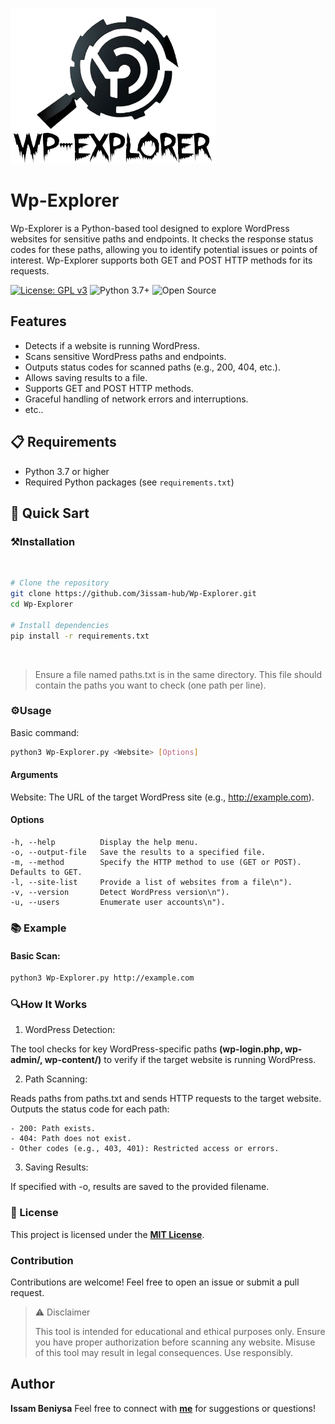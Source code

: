 ![Wp-Explorer-logo](/assets/logo.png)
# **Wp-Explorer**

<p>
  Wp-Explorer is a Python-based tool designed to explore WordPress websites for sensitive paths and endpoints. It checks the response status codes for
  these paths, allowing you to identify potential issues or points of interest. Wp-Explorer supports both GET and POST HTTP methods for its requests.
</p>

[![License: GPL v3](https://img.shields.io/badge/License-GPLv3-blue.svg)](https://www.gnu.org/licenses/gpl-3.0)
![Python 3.7+](https://img.shields.io/badge/python-3.7+-blue.svg)
![Open Source](https://img.shields.io/badge/Open%20Source-%E2%9D%A4-red)

## Features

- Detects if a website is running WordPress.
- Scans sensitive WordPress paths and endpoints.
- Outputs status codes for scanned paths (e.g., 200, 404, etc.).
- Allows saving results to a file.
- Supports GET and POST HTTP methods.
- Graceful handling of network errors and interruptions.
- etc..

## 📋 Requirements

- Python 3.7 or higher
- Required Python packages (see `requirements.txt`)

## 🚀 Quick Sart

### ⚒️Installation

<br>

```bash
# Clone the repository
git clone https://github.com/3issam-hub/Wp-Explorer.git
cd Wp-Explorer

# Install dependencies
pip install -r requirements.txt
```

<br>

> Ensure a file named paths.txt is in the same directory. This file should contain the paths you want to check (one path per line).


 

### ⚙️Usage

Basic command:
```bash
python3 Wp-Explorer.py <Website> [Options]
```

#### Arguments

Website: The URL of the target WordPress site (e.g., http://example.com).


#### Options
```
-h, --help          Display the help menu. 
-o, --output-file   Save the results to a specified file. 
-m, --method        Specify the HTTP method to use (GET or POST). Defaults to GET. 
-l, --site-list     Provide a list of websites from a file\n"). 
-v, --version       Detect WordPress version\n"). 
-u, --users         Enumerate user accounts\n"). 
```
### 📚 Example

#### Basic Scan:

```bash
python3 Wp-Explorer.py http://example.com
```

### 🔍How It Works

1. WordPress Detection:

The tool checks for key WordPress-specific paths **(wp-login.php, wp-admin/, wp-content/)** to verify if the target website is running WordPress.


2. Path Scanning:

  Reads paths from paths.txt and sends HTTP requests to the target website.
  Outputs the status code for each path:

    - 200: Path exists.
    - 404: Path does not exist.
    - Other codes (e.g., 403, 401): Restricted access or errors.

3. Saving Results:

If specified with -o, results are saved to the provided filename.


### 📝 License

This project is licensed under the **[MIT License](https://github.com/aws/mit-0)**.

### Contribution

Contributions are welcome! Feel free to open an issue or submit a pull request.

>⚠️ Disclaimer
>
>This tool is intended for educational and ethical purposes only. Ensure you have proper authorization before scanning any website. Misuse of this tool may result in legal consequences. Use responsibly.

## Author

**Issam Beniysa**
Feel free to connect with **[me](https://issambeniysa.site)** for suggestions or questions!
